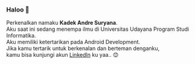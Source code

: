 ### Haloo 🙌

Perkenalkan namaku **Kadek Andre Suryana**.\
Aku saat ini sedang menempa ilmu di Universitas Udayana Program Studi Informatika.\
Aku memiliki ketertarikan pada Android Development.\
Jika kamu tertarik untuk berkenalan dan berteman denganku,\
kamu bisa kunjungi akun [LinkedIn](https://www.linkedin.com/in/andresuryana/) ku yaa.. 😊


<!--
**AndreSuryana/andresuryana** is a ✨ _special_ ✨ repository because its `README.md` (this file) appears on your GitHub profile.

Here are some ideas to get you started:

- 🔭 I’m currently working on ...
- 🌱 I’m currently learning ...
- 👯 I’m looking to collaborate on ...
- 🤔 I’m looking for help with ...
- 💬 Ask me about ...
- 📫 How to reach me: ...
- 😄 Pronouns: ...
- ⚡ Fun fact: ...
-->
